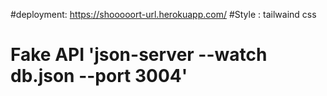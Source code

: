 #deployment: https://shooooort-url.herokuapp.com/
#Style : tailwaind css

# Fake API 'json-server --watch db.json --port 3004'
